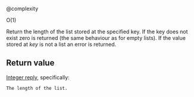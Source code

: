 @complexity

O(1)


Return the length of the list stored at the specified key. If the
key does not exist zero is returned (the same behaviour as for
empty lists). If the value stored at _key_ is not a list an error is returned.

## Return value

[Integer reply][1], specifically:

`The length of the list.`



[1]: /p/redis/wiki/ReplyTypes
